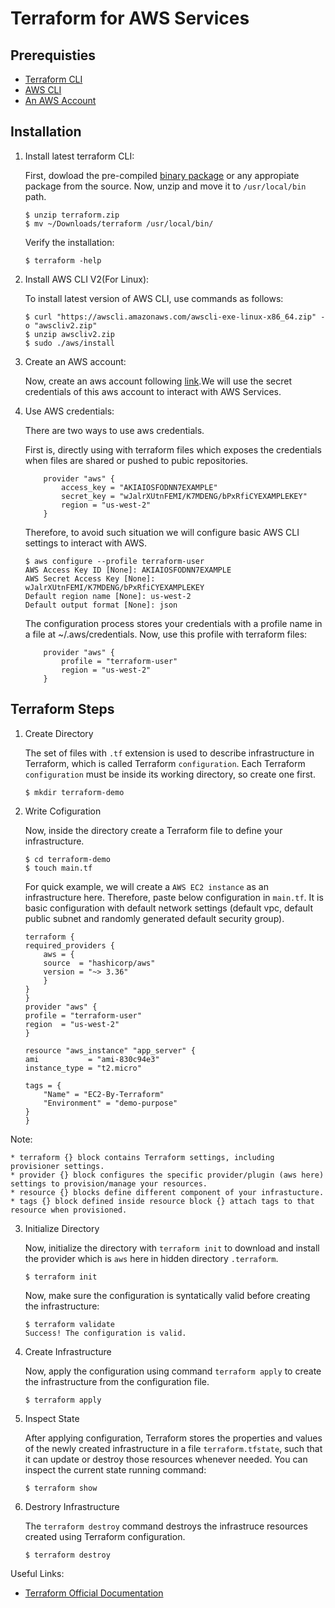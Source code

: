 
# Terraform for AWS Services
## Prerequisties
* [Terraform CLI](https://learn.hashicorp.com/tutorials/terraform/install-cli?in=terraform/aws-get-started)
* [AWS CLI](https://docs.aws.amazon.com/cli/latest/userguide/install-cliv2.html)
* [An AWS Account](https://aws.amazon.com/free/?all-free-tier.sort-by=item.additionalFields.SortRank&all-free-tier.sort-order=asc&awsf.Free%20Tier%20Types=*all&awsf.Free%20Tier%20Categories=*all)

## Installation
1. Install latest terraform CLI:

    First, dowload the pre-compiled [binary package](https://www.terraform.io/downloads.html) or any appropiate package from the source. Now, unzip and move it to `/usr/local/bin` path.
    ```
    $ unzip terraform.zip
    $ mv ~/Downloads/terraform /usr/local/bin/
    ```
    Verify the installation:
    ```
    $ terraform -help
    ```
2. Install AWS CLI V2(For Linux):

    To install latest version of AWS CLI, use commands as follows:
    ```
    $ curl "https://awscli.amazonaws.com/awscli-exe-linux-x86_64.zip" -o "awscliv2.zip"
    $ unzip awscliv2.zip
    $ sudo ./aws/install
    ```
3. Create an AWS account:

    Now, create an aws account following [link](https://aws.amazon.com/free/?all-free-tier.sort-by=item.additionalFields.SortRank&all-free-tier.sort-order=asc&awsf.Free%20Tier%20Types=*all&awsf.Free%20Tier%20Categories=*all).We will use the secret credentials of this aws account to interact with AWS Services.

4. Use AWS credentials:

    There are two ways to use aws credentials. 

    First is, directly using with terraform files which exposes the credentials when files are shared or pushed to pubic repositories. 
    ```
        provider "aws" {
            access_key = "AKIAIOSFODNN7EXAMPLE"
            secret_key = "wJalrXUtnFEMI/K7MDENG/bPxRfiCYEXAMPLEKEY"
            region = "us-west-2"
        }
    ```
    Therefore, to avoid such situation we will configure basic AWS CLI settings to interact with AWS.
    ```
    $ aws configure --profile terraform-user
    AWS Access Key ID [None]: AKIAIOSFODNN7EXAMPLE
    AWS Secret Access Key [None]: wJalrXUtnFEMI/K7MDENG/bPxRfiCYEXAMPLEKEY
    Default region name [None]: us-west-2
    Default output format [None]: json

    ```
    The configuration process stores your credentials with a profile name in a file at ~/.aws/credentials. Now, use this profile with terraform files:
    ```
        provider "aws" {
            profile = "terraform-user"
            region = "us-west-2"
        }
    ```

## Terraform Steps
1. Create Directory

    The set of files with `.tf` extension is used to describe infrastructure in Terraform, which is called Terraform `configuration`. Each Terraform `configuration` must be inside its working directory, so create one first. 
    ```
    $ mkdir terraform-demo
    ```
2. Write Cofiguration

    Now, inside the directory create a Terraform file to define your infrastructure. 
    ```
    $ cd terraform-demo
    $ touch main.tf
    ```
    For quick example, we will create a `AWS EC2 instance` as an infrastructure here. Therefore, paste below configuration in `main.tf`. It is basic configuration with default network settings (default vpc, default public subnet and randomly generated default security group).
    ```
    terraform {
    required_providers {
        aws = {
        source  = "hashicorp/aws"
        version = "~> 3.36"
        }
    }
    }
    provider "aws" {
    profile = "terraform-user"
    region  = "us-west-2"
    }

    resource "aws_instance" "app_server" {
    ami           = "ami-830c94e3"
    instance_type = "t2.micro"

    tags = {
        "Name" = "EC2-By-Terraform"
        "Environment" = "demo-purpose"
    }
    }

    ```
Note: 

    * terraform {} block contains Terraform settings, including provisioner settings.
    * provider {} block configures the specific provider/plugin (aws here) settings to provision/manage your resources.
    * resource {} blocks define different component of your infrastucture.
    * tags {} block defined inside resource block {} attach tags to that resource when provisioned.

3. Initialize Directory
    
    Now, initialize the directory with `terraform init` to download and install the provider which is `aws` here in hidden directory `.terraform`.
    ```
    $ terraform init
    ```
    Now, make sure the configuration is syntatically valid before creating the infrastructure:
    ```
    $ terraform validate
    Success! The configuration is valid.

4. Create Infrastructure

    Now, apply the configuration using command `terraform apply` to create the infrastructure from the configuration file.
    ```
    $ terraform apply 
    ```

5. Inspect State
    
    After applying configuration, Terraform stores the properties and values of the newly created infrastructure in a file `terraform.tfstate`, such that it can update or destroy those resources whenever needed. You can inspect the current state running command:

    ```
    $ terraform show
    ```

6. Destrory Infrastructure

    The `terraform destroy` command destroys the infrastruce resources created using Terraform configuration. 
    ```
    $ terraform destroy 
    ```

Useful Links:
* [Terraform Official Documentation](https://learn.hashicorp.com/terraform)
